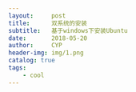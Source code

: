 ```yaml
---
layout:     post                    
title:      双系统的安装
subtitle:   基于windows下安装Ubuntu 
date:       2018-05-20              
author:     CYP                      
header-img: img/1.png   
catalog: true                       
tags:                               
    - cool
---
```


